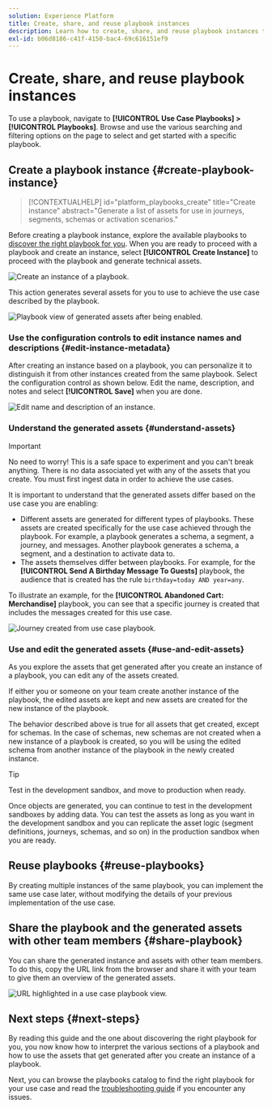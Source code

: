 ```yaml
---
solution: Experience Platform
title: Create, share, and reuse playbook instances
description: Learn how to create, share, and reuse playbook instances to accomplish your marketing use case.
exl-id: b06d8186-c41f-4150-bac4-69c616151ef9
---
```

# Create, share, and reuse playbook instances

To use a playbook, navigate to **[!UICONTROL Use Case Playbooks] > [!UICONTROL Playbooks]**. Browse and use the various searching and filtering options on the page to select and get started with a specific playbook.

## Create a playbook instance {#create-playbook-instance}

>[!CONTEXTUALHELP]
>id="platform_playbooks_create"
>title="Create instance"
>abstract="Generate a list of assets for use in journeys, segments, schemas or activation scenarios."

Before creating a playbook instance, explore the available playbooks to [discover the right playbook for you](/help/use-case-playbooks/playbooks/discover.md). When you are ready to proceed with a playbook and create an instance, select **[!UICONTROL Create Instance]** to proceed with the playbook and generate technical assets.

![Create an instance of a playbook.](/help/use-case-playbooks/assets/playbooks/ui-guide/create-playbook-instance.png)

This action generates several assets for you to use to achieve the use case described by the playbook.

![Playbook view of generated assets after being enabled.](/help/use-case-playbooks/assets/playbooks/ui-guide/play-view.png)
 
### Use the configuration controls to edit instance names and descriptions {#edit-instance-metadata}

After creating an instance based on a playbook, you can personalize it to distinguish it from other instances created from the same playbook. Select the configuration control as shown below. Edit the name, description, and notes and select **[!UICONTROL Save]** when you are done.

![Edit name and description of an instance.](/help/use-case-playbooks/assets/playbooks/ui-guide/playbook-settings.gif)

### Understand the generated assets {#understand-assets}

>[!IMPORTANT]
>
>No need to worry! This is a safe space to experiment and you can't break anything. There is no data associated yet with any of the assets that you create. You must first ingest data in order to achieve the use cases.

It is important to understand that the generated assets differ based on the use case you are enabling:

* Different assets are generated for different types of playbooks. These assets are created specifically for the use case achieved through the playbook. For example, a playbook generates a schema, a segment, a journey, and messages. Another playbook generates a schema, a segment, and a destination to activate data to.
* The assets themselves differ between playbooks. For example, for the **[!UICONTROL Send A Birthday Message To Guests]** playbook, the audience that is created has the rule `birthday=today AND year=any`. 

To illustrate an example, for the **[!UICONTROL Abandoned Cart: Merchandise]** playbook, you can see that a specific journey is created that includes the messages created for this use case.

![Journey created from use case playbook.](/help/use-case-playbooks/assets/playbooks/ui-guide/journey-preview.png)

### Use and edit the generated assets {#use-and-edit-assets}

As you explore the assets that get generated after you create an instance of a playbook, you can edit any of the assets created. 

If either you or someone on your team create another instance of the playbook, the edited assets are kept and new assets are created for the new instance of the playbook.

The behavior described above is true for all assets that get created, except for schemas. In the case of schemas, new schemas are not created when a new instance of a playbook is created, so you will be using the edited schema from another instance of the playbook in the newly created instance.

>[!TIP]
>
>Test in the development sandbox, and move to production when ready.
>
>Once objects are generated, you can continue to test in the development sandboxes by adding data. You can test the assets as long as you want in the development sandbox and you can replicate the asset logic (segment definitions, journeys, schemas, and so on) in the production sandbox when you are ready.

## Reuse playbooks {#reuse-playbooks}

By creating multiple instances of the same playbook, you can implement the same use case later, without modifying the details of your previous implementation of the use case. 

## Share the playbook and the generated assets with other team members {#share-playbook}

You can share the generated instance and assets with other team members. To do this, copy the URL link from the browser and share it with your team to give them an overview of the generated assets.

![URL highlighted in a use case playbook view.](/help/use-case-playbooks/assets/playbooks/ui-guide/playbook-url.png)

## Next steps {#next-steps}

By reading this guide and the one about discovering the right playbook for you, you now know how to interpret the various sections of a playbook and how to use the assets that get generated after you create an instance of a playbook. 

Next, you can browse the playbooks catalog to find the right playbook for your use case and read the [troubleshooting guide](/help/use-case-playbooks/playbooks/troubleshooting.md) if you encounter any issues.
